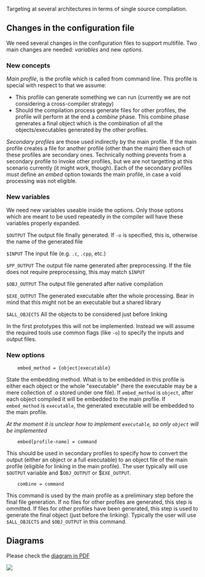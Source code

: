 
 Targeting at several architectures in terms of single source compilation.

## Changes in the configuration file

We need several changes in the configuration files to support multifile. Two main changes are needed: *variables* and new *options*.

### New concepts

*Main profile*, is the profile which is called from command line. This profile is special with respect to that we assume:

 * This profile can generate something we can run (currently we are not considering a cross-compiler strategy)
 * Should the compilation process generate files for other profiles, the profile will perform at the end a *combine* phase. This combine phase generates a final object which is the combination of all the objects/executables generated by the other profiles.

*Secondary profiles* are those used indirectly by the main profile. If the main profile creates a file for another profile (other than the main) then each of these profiles are secondary ones. Technically nothing prevents from a secondary profile to invoke other profiles, but we are not targetting at this scenario currently (it might work, though). Each of the secondary profiles _must_ define an *embed* option towards the main profile, in case a void processing was not eligible.

### New variables

We need new variables useable inside the options. Only those options which are meant to be used repeatedly in the compiler will have these
variables properly expanded.

 `$OUTPUT` The output file finally generated. If `-o` is specified, this is, otherwise the name of the generated file

 `$INPUT` The input file (e.g. `.c`, `.cpp`, etc.)

 `$PP_OUTPUT` The output file name generated after preprocessing. If the file does not require preprocessing, this may match `$INPUT`

 `$OBJ_OUTPUT` The output file generated after native compilation

 `$EXE_OUTPUT` The generated executable after the whole processing. Bear in mind that this might not be an executable but a shared library

 `$ALL_OBJECTS` All the objects to be considered just before linking

In the first prototypes this will not be implemented. Instead we will assume the required tools use common flags (like `-o`) to specify the inputs and output files.

### New options


        embed_method = {object|executable}

State the embedding method. What is to be embedded in this profile is either each object or the whole "executable" (here the executable may be a mere collection of .o stored under one file). If `embed_method` is `object`, after each object compiled it will be embedded to the main profile. If `embed_method` is `executable`, the generated executable will be embedded to the main profile.

  *At the moment it is unclear how to implement `executable`, so only `object` will be implemented*


        embed[profile-name] = command

This should be used in secondary profiles to specify how to convert the output (either an object or a full executable) to an object file of the main profile (eligible for linking in the main profile). The user typically will use `$OUTPUT` variable and $`OBJ_OUTPUT` or $`EXE_OUTPUT`.


        combine = command

This command is used by the main profile as a preliminary step before the final file generation. If no files for other profiles are generated, this step is ommitted. If files for other profiles have been generated, this step is used to generate the final object (just before the linking). Typically the user will use `$ALL_OBJECTS` and `$OBJ_OUTPUT` in this command.

## Diagrams

Please check the [diagram in PDF](http://nanos.ac.upc.edu/projects/mcxx/attachment/wiki/Multifile/driver_behaviour.pdf)

![](../../../../files/note/11800/Internal/Multifile/multifile.jpg)